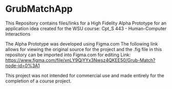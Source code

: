 # GrubMatchApp
This Repository contains files/links for a High Fidelity Alpha Prototype for an application idea created for the WSU course: Cpt_S 443 - Human-Computer Interactions

The Alpha Prototype was developed using Figma.com 
The following link allows for viewing the original source for the project and the .fig file in this repository can be imported into Figma.com for editing 
Link: https://www.figma.com/file/xnLY9QjYYx3Nwsz4QKEE50/Grub-Match?node-id=0%3A1


This project was not intended for commercial use and made entirely for the completion of a course project.
